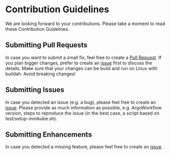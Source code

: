 # Contribution Guidelines

We are looking forward to your contributions.
Please take a moment to read these Contribution Guidelines.

## Submitting Pull Requests

In case you want to submit a small fix, feel free to create a [Pull Request](https://github.com/SDA-SE/clusterscanner-orchestration/pulls).
If you plan bigger changes, prefer to create an [issue](https://github.com/SDA-SE/clusterscanner-orchestration/issues) first to discuss the details.
Make sure that your changes can be build and run on Linux with buildah.
Avoid breaking changes!

## Submitting Issues
In case you detected an issue (e.g. a bug), please feel free to create an [issue](https://github.com/SDA-SE/clusterscanner-orchestration/issues). Please provide as much information as possible, e.g. ArgoWorkflow version, steps to reproduce the issue (in the best case, a script based on test/setup-minikube.sh).

## Submitting Enhancements
In case you detected a missing feature, please feel free to create an [issue](https://github.com/SDA-SE/clusterscanner-orchestration/issues).
